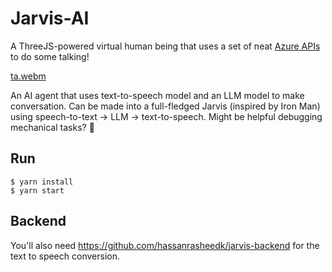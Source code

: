 # Jarvis-AI

A ThreeJS-powered virtual human being that uses a set of neat [Azure APIs](https://learn.microsoft.com/en-us/azure/cognitive-services/speech-service/how-to-speech-synthesis-viseme) to do some talking!

[ta.webm](https://user-images.githubusercontent.com/1557195/209548068-9b55b5a6-c4dd-4f7c-979f-87fefa0fcb74.webm)


An AI agent that uses text-to-speech model and an LLM model to make conversation. Can be made into a full-fledged Jarvis (inspired by Iron Man) using speech-to-text -> LLM -> text-to-speech. Might be helpful debugging mechanical tasks? :thought_balloon:


## Run
```
$ yarn install
$ yarn start
```

## Backend
You'll also need https://github.com/hassanrasheedk/jarvis-backend for the text to speech conversion.
